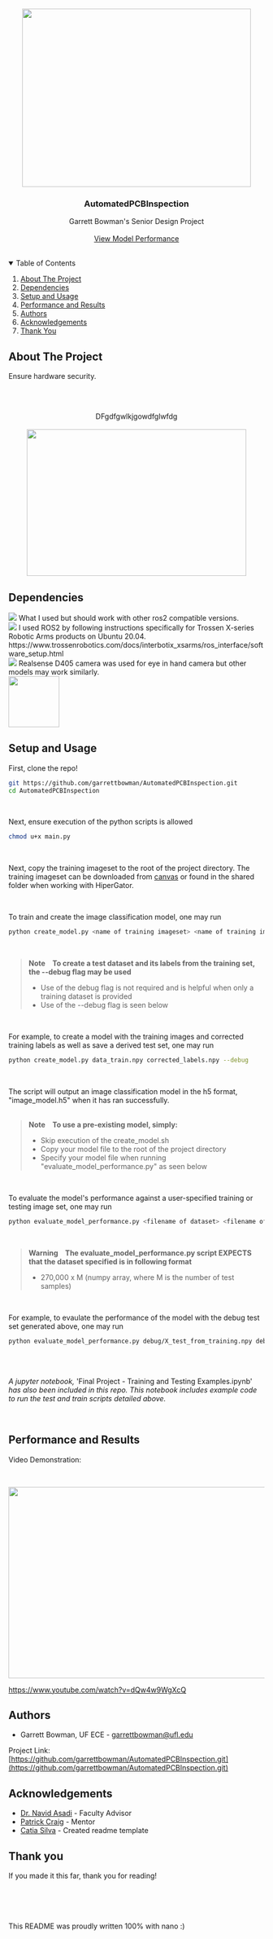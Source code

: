 <!-- PROJECT LOGO -->
<br />
<p align="center">
  <img src="images/main2.png" width="450" height="350">

  <h3 align="center"> AutomatedPCBInspection</h3>

  <p align="center">
    Garrett Bowman's Senior Design Project
    <br />
    <br />
    <a href="#performance-and-results">View Model Performance</a>
    <br />
  </p>
</p>

<br />

<!-- TABLE OF CONTENTS -->
<details open="open">
  <summary>Table of Contents</summary>
  <ol>
    <li><a href="#about-the-project">About The Project</a></li>
    <li><a href="#dependencies">Dependencies</a></li>
    <li><a href="#setup-and-usage">Setup and Usage</a></li>
    <li><a href="#performance-and-results">Performance and Results</a></li>
    <li><a href="#authors">Authors</a></li>
    <li><a href="#acknowledgements">Acknowledgements</a></li>
    <li><a href="#thank-you">Thank You</a></li>
  </ol>
</details>


<!-- ABOUT THE PROJECT -->
## About The Project
Ensure hardware security.

<br />

<br />

<p align="center">
    DFgdfgwlkjgowdfglwfdg
    <br />
    <br />
    <img src=images/eye.png width=432 height=288>
</p>


<!-- (more information and explanation may be added here) -->


<!-- Dependencies -->

## Dependencies

<img src=images/galac.jpg>
 What I used but should work with other ros2 compatible versions.

<br />
<img src=images/ros2.png>
 I used ROS2 by following instructions specifically for Trossen X-series Robotic Arms products on Ubuntu 20.04. https://www.trossenrobotics.com/docs/interbotix_xsarms/ros_interface/software_setup.html

<br />

<img src=images/realsense.png>
Realsense D405 camera was used for eye in hand camera but other models may work similarly.

<br />
  
<img src=images/py3.png width=100 height=100>

<br />

<!-- Setup and Usage -->

## Setup and Usage

First, clone the repo!
```sh
git https://github.com/garrettbowman/AutomatedPCBInspection.git
cd AutomatedPCBInspection
```
<br />

Next, ensure execution of the python scripts is allowed
```sh
chmod u+x main.py
```
<br />

Next, copy the training imageset to the root of the project directory. The training imageset can be downloaded from 
[canvas](https://ufl.instructure.com/courses/455012/files/69385213/download) or found in the shared folder when working with HiperGator.

<br />

To train and create the image classification model, one may run
```sh
python create_model.py <name of training imageset> <name of training imageset labels>
```
<br />

> **Note** **To create a test dataset and its labels from the training set, the --debug flag may be used** <br />
> * Use of the debug flag is not required and is helpful when only a training dataset is provided <br />
> * Use of the --debug flag is seen below
<br />

For example, to create a model with the training images and corrected training labels as well as save a derived test set, one may 
run
```sh
python create_model.py data_train.npy corrected_labels.npy --debug
```
<br />

The script will output an image classification model in the h5 format, "image_model.h5" when it has ran successfully.
<br />
<br />

> **Note** **To use a pre-existing model, simply:**
> * Skip execution of the create_model.sh
> * Copy your model file to the root of the project directory
> * Specify your model file when running "evaluate_model_performance.py" as seen below
<br />

To evaluate the model's performance against a user-specified training or testing image set, one may run
```sh
python evaluate_model_performance.py <filename of dataset> <filename of dataset labels <filename of model.h>
```
<br />

> **Warning** **The evaluate_model_performance.py script EXPECTS that the dataset specified is in following format** <br />
> * 270,000 x M (numpy array, where M is the number of test samples)
<br />

For example, to evaulate the performance of the model with the debug test set generated above, one may run
```sh
python evaluate_model_performance.py debug/X_test_from_training.npy debug/X_test_from_training_labels.npy image_model.h5
```
<br />
<br />

*A jupyter notebook,* 'Final Project - Training and Testing Examples.ipynb' *has also been included in this repo. This 
notebook 
includes example code to run the test and train scripts detailed above.*

<br />

<!-- Performance and Results -->
## Performance and Results

Video Demonstration:

<br />

<p align="center">   
  <img src="images/classification_report.png" width="505" height="376">

  https://www.youtube.com/watch?v=dQw4w9WgXcQ
</p>

<!-- Authors -->
## Authors

* Garrett Bowman, UF ECE - garrettbowman@ufl.edu

Project Link: [https://github.com/garrettbowman/AutomatedPCBInspection.git](https://github.com/garrettbowman/AutomatedPCBInspection.git)


<!-- ACKNOWLEDGEMENTS -->
## Acknowledgements

* [Dr. Navid Asadi](https://faculty.eng.ufl.edu/catia-silva/) - Faculty Advisor
* [Patrick Craig](https://faculty.eng.ufl.edu/catia-silva/) - Mentor
* [Catia Silva](https://faculty.eng.ufl.edu/catia-silva/) - Created readme template

## Thank you

If you made it this far, thank you for reading!

<br />
<br />
<br />
<br />
This README was proudly written 100% with nano :)

